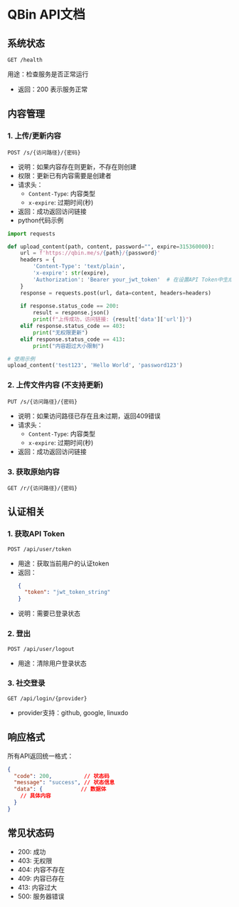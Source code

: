 # QBin API文档

## 系统状态
```http
GET /health
```
用途：检查服务是否正常运行
- 返回：200 表示服务正常

## 内容管理

### 1. 上传/更新内容
```http
POST /s/{访问路径}/{密码}
```
- 说明：如果内容存在则更新，不存在则创建
- 权限：更新已有内容需要是创建者
- 请求头：
  - `Content-Type`: 内容类型
  - `x-expire`: 过期时间(秒)
- 返回：成功返回访问链接
- python代码示例
```python
import requests

def upload_content(path, content, password="", expire=315360000):
    url = f'https://qbin.me/s/{path}/{password}'
    headers = {
        'Content-Type': 'text/plain',
        'x-expire': str(expire),
        'Authorization': 'Bearer your_jwt_token'  # 在设置API Token中生成获取
    }
    response = requests.post(url, data=content, headers=headers)
    
    if response.status_code == 200:
        result = response.json()
        print(f"上传成功，访问链接: {result['data']['url']}")
    elif response.status_code == 403:
        print("无权限更新")
    elif response.status_code == 413:
        print("内容超过大小限制")

# 使用示例
upload_content('test123', 'Hello World', 'password123')
```

### 2. 上传文件内容 (不支持更新)
```http
PUT /s/{访问路径}/{密码}
```
- 说明：如果访问路径已存在且未过期，返回409错误
- 请求头：
  - `Content-Type`: 内容类型
  - `x-expire`: 过期时间(秒)
- 返回：成功返回访问链接

### 3. 获取原始内容
```http
GET /r/{访问路径}/{密码}
```

## 认证相关

### 1. 获取API Token
```http
POST /api/user/token
```
- 用途：获取当前用户的认证token
- 返回：
  ```json
  {
    "token": "jwt_token_string"
  }
  ```
- 说明：需要已登录状态

### 2. 登出
```http
POST /api/user/logout
```
- 用途：清除用户登录状态

### 3. 社交登录
```http
GET /api/login/{provider}
```
- provider支持：github, google, linuxdo

## 响应格式
所有API返回统一格式：
```json
{
  "code": 200,          // 状态码
  "message": "success", // 状态信息
  "data": {            // 数据体
    // 具体内容
  }
}
```

## 常见状态码
- 200: 成功
- 403: 无权限
- 404: 内容不存在
- 409: 内容已存在
- 413: 内容过大
- 500: 服务器错误